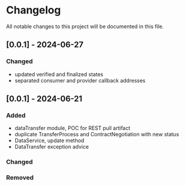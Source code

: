 # Changelog
All notable changes to this project will be documented in this file.

## [0.0.1] - 2024-06-27

### Changed

 - updated verified and finalized states
 - separated consumer and provider callback addresses

## [0.0.1] - 2024-06-21

### Added

 - dataTransfer module, POC for REST pull artifact
 - duplicate TransferProcess and ContractNegotiation with new status
 - DataService, update method
 - DataTransfer exception advice
 
### Changed

### Removed
